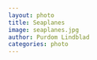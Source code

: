 ```yaml
---
layout: photo
title: Seaplanes
image: seaplanes.jpg
author: Purdom Lindblad
categories: photo
---
```

<img src="/images/{{ post.image }}" alt="">
